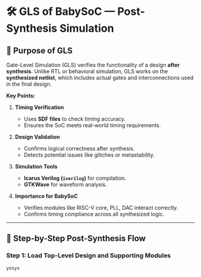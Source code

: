 # 🛠 GLS of BabySoC — Post-Synthesis Simulation

## 🔹 Purpose of GLS

Gate-Level Simulation (GLS) verifies the functionality of a design **after synthesis**. Unlike RTL or behavioral simulation, GLS works on the **synthesized netlist**, which includes actual gates and interconnections used in the final design.

**Key Points:**

1. **Timing Verification**
   - Uses **SDF files** to check timing accuracy.
   - Ensures the SoC meets real-world timing requirements.

2. **Design Validation**
   - Confirms logical correctness after synthesis.
   - Detects potential issues like glitches or metastability.

3. **Simulation Tools**
   - **Icarus Verilog (`iverilog`)** for compilation.
   - **GTKWave** for waveform analysis.

4. **Importance for BabySoC**
   - Verifies modules like RISC-V core, PLL, DAC interact correctly.
   - Confirms timing compliance across all synthesized logic.

---

## 🔹 Step-by-Step Post-Synthesis Flow

### Step 1: Load Top-Level Design and Supporting Modules
```bash
yosys

